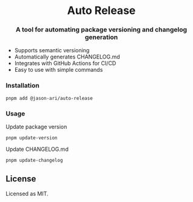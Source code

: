 <h1 align="center">Auto Release</h1>

<h3 align="center">A tool for automating package versioning and changelog generation</h3>

- Supports semantic versioning
- Automatically generates CHANGELOG.md
- Integrates with GitHub Actions for CI/CD
- Easy to use with simple commands

### Installation

```shell
pnpm add @jason-ari/auto-release
```

### Usage

Update package version

```shell
pnpm update-version
```

Update CHANGELOG.md

```shell
pnpm update-changelog
```

## License

Licensed as MIT.
